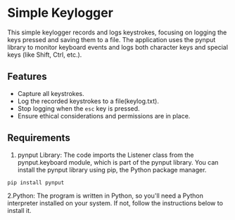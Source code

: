 # Simple Keylogger
This simple keylogger records and logs keystrokes, focusing on logging the keys pressed and saving them to a file. The application uses the pynput library to monitor keyboard events and logs both character keys and special keys (like Shift, Ctrl, etc.).
## Features

- Capture all keystrokes.
- Log the recorded keystrokes to a file(keylog.txt).
- Stop logging when the `esc` key is pressed.
- Ensure ethical considerations and permissions are in place.

## Requirements
1. pynput Library: The code imports the Listener class from the pynput.keyboard module, which is part of the pynput library. You can install the pynput library using pip, the Python package manager.
````
pip install pynput
````
2.Python: The program is written in Python, so you'll need a Python interpreter installed on your system. If not, follow the instructions below to install it.
````
